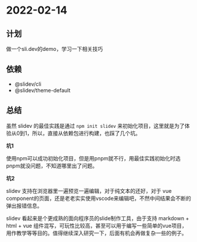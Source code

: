 # 2022-02-14

## 计划

做一个sli.dev的demo，学习一下相关技巧

## 依赖

* @slidev/cli
* @slidev/theme-default


## 总结

虽然 slidev 的最佳实践是通过 `npm init slidev` 来初始化项目，这里就是为了体验从0到1，所以，直接从依赖包进行构建，也踩了几个坑。

**坑1**

使用npm可以成功初始化项目，但是用pnpm就不行，用最佳实践初始化时选pnpm就没问题，不知道哪里出了问题。

**坑2**

slidev 支持在浏览器里一遍预览一遍编辑，对于纯文本的还好，对于 vue component的页面，还是老老实实使用vscode来编辑吧，不然中间结果会不断的弹出报错信息。

slidev 看起来是个更成熟的面向程序员的slide制作工具，由于支持 markdown + html + vue 组件混写，可玩性比较高，甚至可以用于编写一些简单的vue项目，用作教学等等目的。值得继续深入研究一下，后面有机会再做复杂一些的例子。
